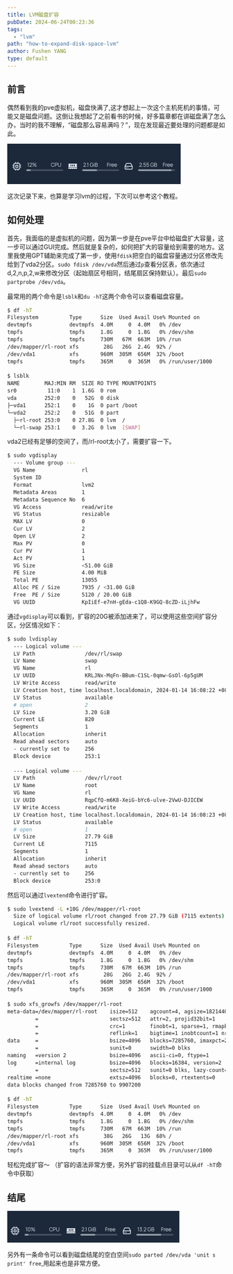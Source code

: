 ```yaml
---
title: LVM磁盘扩容
pubDate: 2024-06-24T00:23:36
tags:
  - "lvm"
path: "how-to-expand-disk-space-lvm"
author: Fushen YANG
type: default
---
```


## 前言

偶然看到我的pve虚拟机，磁盘快满了,这才想起上一次这个主机死机的事情，可能又是磁盘问题。这倒让我想起了之前看书的时候，好多篇章都在讲磁盘满了怎么办，当时的我不理解，“磁盘那么容易满吗？”，现在发现最近要处理的问题都是如此。

![磁盘要满了](12/disk-info.png)

这次记录下来，也算是学习lvm的过程，下次可以参考这个教程。

## 如何处理

首先，我面临的是虚拟机的问题，因为第一步是在pve平台中给磁盘扩大容量，这一步可以通过GUI完成。然后就是复杂的，如何把扩大的容量给到需要的地方。这里我使用GPT辅助来完成了第一步，使用`fdisk`把空白的磁盘容量通过分区修改先给到了vda2分区。`sudo fdisk /dev/vda`然后通过`p`查看分区表，依次通过d,2,n,p,2,w来修改分区（起始扇区号相同，结尾扇区保持默认）。最后`sudo partprobe /dev/vda`。

最常用的两个命令是`lsblk`和`du -hT`这两个命令可以查看磁盘容量。

``` bash
$ df -hT
Filesystem          Type      Size  Used Avail Use% Mounted on
devtmpfs            devtmpfs  4.0M     0  4.0M   0% /dev
tmpfs               tmpfs     1.8G     0  1.8G   0% /dev/shm
tmpfs               tmpfs     730M   67M  663M  10% /run
/dev/mapper/rl-root xfs        28G   26G  2.4G  92% /
/dev/vda1           xfs       960M  305M  656M  32% /boot
tmpfs               tmpfs     365M     0  365M   0% /run/user/1000

$ lsblk
NAME        MAJ:MIN RM  SIZE RO TYPE MOUNTPOINTS
sr0          11:0    1  1.6G  0 rom
vda         252:0    0   52G  0 disk
├─vda1      252:1    0    1G  0 part /boot
└─vda2      252:2    0   51G  0 part
  ├─rl-root 253:0    0 27.8G  0 lvm  /
  └─rl-swap 253:1    0  3.2G  0 lvm  [SWAP]
```

vda2已经有足够的空间了，而/rl-root太小了，需要扩容一下。

``` bash
$ sudo vgdisplay
  --- Volume group ---
  VG Name               rl
  System ID
  Format                lvm2
  Metadata Areas        1
  Metadata Sequence No  6
  VG Access             read/write
  VG Status             resizable
  MAX LV                0
  Cur LV                2
  Open LV               2
  Max PV                0
  Cur PV                1
  Act PV                1
  VG Size               <51.00 GiB
  PE Size               4.00 MiB
  Total PE              13055
  Alloc PE / Size       7935 / <31.00 GiB
  Free  PE / Size       5120 / 20.00 GiB
  VG UUID               KpIiEf-e7nH-gEda-c1Q8-K9GQ-8cZD-iLjhFw
```

通过`vgdisplay`可以看到，扩容的20G被添加进来了，可以使用这些空间扩容分区，分区情况如下：

``` bash
$ sudo lvdisplay
  --- Logical volume ---
  LV Path                /dev/rl/swap
  LV Name                swap
  VG Name                rl
  LV UUID                KRLJNx-MqFn-BBum-C1SL-0qmw-GsOl-6p5gUM
  LV Write Access        read/write
  LV Creation host, time localhost.localdomain, 2024-01-14 16:08:22 +0800
  LV Status              available
  # open                 2
  LV Size                3.20 GiB
  Current LE             820
  Segments               1
  Allocation             inherit
  Read ahead sectors     auto
  - currently set to     256
  Block device           253:1

  --- Logical volume ---
  LV Path                /dev/rl/root
  LV Name                root
  VG Name                rl
  LV UUID                RqpCfQ-m6K8-XeiG-bYc6-ulve-2VwU-DJICEW
  LV Write Access        read/write
  LV Creation host, time localhost.localdomain, 2024-01-14 16:08:23 +0800
  LV Status              available
  # open                 1
  LV Size                27.79 GiB
  Current LE             7115
  Segments               1
  Allocation             inherit
  Read ahead sectors     auto
  - currently set to     256
  Block device           253:0
```

然后可以通过`lvextend`命令进行扩容。

``` bash
$ sudo lvextend -L +10G /dev/mapper/rl-root
  Size of logical volume rl/root changed from 27.79 GiB (7115 extents) to 37.79 GiB (9675 extents).
  Logical volume rl/root successfully resized.

$ df -hT
Filesystem          Type      Size  Used Avail Use% Mounted on
devtmpfs            devtmpfs  4.0M     0  4.0M   0% /dev
tmpfs               tmpfs     1.8G     0  1.8G   0% /dev/shm
tmpfs               tmpfs     730M   67M  663M  10% /run
/dev/mapper/rl-root xfs        28G   26G  2.4G  92% /
/dev/vda1           xfs       960M  305M  656M  32% /boot
tmpfs               tmpfs     365M     0  365M   0% /run/user/1000

$ sudo xfs_growfs /dev/mapper/rl-root
meta-data=/dev/mapper/rl-root    isize=512    agcount=4, agsize=1821440 blks
         =                       sectsz=512   attr=2, projid32bit=1
         =                       crc=1        finobt=1, sparse=1, rmapbt=0
         =                       reflink=1    bigtime=1 inobtcount=1 nrext64=0
data     =                       bsize=4096   blocks=7285760, imaxpct=25
         =                       sunit=0      swidth=0 blks
naming   =version 2              bsize=4096   ascii-ci=0, ftype=1
log      =internal log           bsize=4096   blocks=16384, version=2
         =                       sectsz=512   sunit=0 blks, lazy-count=1
realtime =none                   extsz=4096   blocks=0, rtextents=0
data blocks changed from 7285760 to 9907200

$ df -hT
Filesystem          Type      Size  Used Avail Use% Mounted on
devtmpfs            devtmpfs  4.0M     0  4.0M   0% /dev
tmpfs               tmpfs     1.8G     0  1.8G   0% /dev/shm
tmpfs               tmpfs     730M   67M  663M  10% /run
/dev/mapper/rl-root xfs        38G   26G   13G  68% /
/dev/vda1           xfs       960M  305M  656M  32% /boot
tmpfs               tmpfs     365M     0  365M   0% /run/user/1000
```

轻松完成扩容～
（扩容的语法非常方便，另外扩容的挂载点目录可以从`df -hT`命令中获取）

## 结尾

![硬盘空间充足了](12/disk-has-enough-space.png)

另外有一条命令可以看到磁盘结尾的空白空间`sudo parted /dev/vda 'unit s print' free`,用起来也是非常方便。

